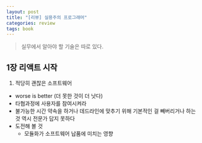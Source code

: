 ```yaml
---
layout: post
title: "[리뷰] 실용주의 프로그래머"
categories: review
tags: book
---
```


> 실무에서 알아야 할 기술은 따로 있다.

## 1장 리액트 시작

1. 적당히 괜찮은 소프트웨어
- worse is better (더 못한 것이 더 낫다)
- 타협과정에 사용자를 참여시켜라
- 불가능한 시간 약속을 하거나 데드라인에 맞추기 위해 기본적인 걸 빼버리거나 하는 것 역시 전문가 답지 못하다
- 도전해 볼 것
  * 모듈화가 소프트웨어 납품에 미치는 영향